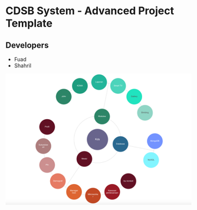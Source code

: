 CDSB System - Advanced Project Template
=============================================================

## Developers

- Fuad
- Shahril

![Image of KDS](kds.png)
